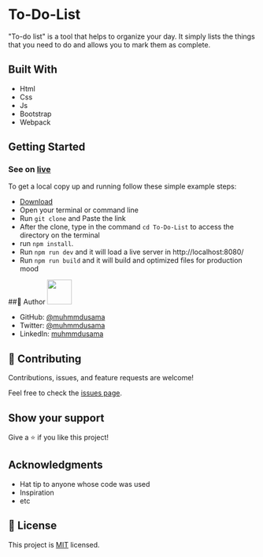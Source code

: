 # To-Do-List
"To-do list" is a tool that helps to organize your day. It simply lists the things that you need to do and allows you to mark them as complete.

## Built With

- Html
- Css
- Js
- Bootstrap
- Webpack

## Getting Started
### See on [live](https://muhmmdusama.github.io/To-Do-List-Webpack/)

To get a local copy up and running follow these simple example steps:

- [Download](https://github.com/MuhmmdUsama/To-Do-List/archive/refs/heads/main.zip)
- Open your terminal or command line
- Run `git clone` and Paste the link
- After the clone, type in the command `cd To-Do-List` to access the directory on the terminal
- run `npm install`.
- Run `npm run dev` and it will load a live server in http://localhost:8080/
- Run `npm run build` and it will build and optimized files for production mood

##👤 Author <img src="https://avatars.githubusercontent.com/u/45886560?s=400&u=398b393687a05aa7e82482a81f0ed9c418f8f440&v=4" width="50px"/>

- GitHub: [@muhmmdusama](https://github.com/muhmmdusama)
- Twitter: [@muhmmdusama](https://twitter.com/muhmmdusama)
- LinkedIn: [muhmmdusama](https://linkedin.com/in/muhmmdusama)

## 🤝 Contributing

Contributions, issues, and feature requests are welcome!

Feel free to check the [issues page](https://github.com/MuhmmdUsama/To-Do-List/issues).

## Show your support

Give a ⭐️ if you like this project!

## Acknowledgments

- Hat tip to anyone whose code was used
- Inspiration
- etc

## 📝 License

This project is [MIT](./MIT.md) licensed.